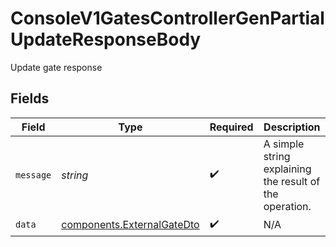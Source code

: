 # ConsoleV1GatesControllerGenPartialUpdateResponseBody

Update gate response


## Fields

| Field                                                                    | Type                                                                     | Required                                                                 | Description                                                              |
| ------------------------------------------------------------------------ | ------------------------------------------------------------------------ | ------------------------------------------------------------------------ | ------------------------------------------------------------------------ |
| `message`                                                                | *string*                                                                 | :heavy_check_mark:                                                       | A simple string explaining the result of the operation.                  |
| `data`                                                                   | [components.ExternalGateDto](../../models/components/externalgatedto.md) | :heavy_check_mark:                                                       | N/A                                                                      |